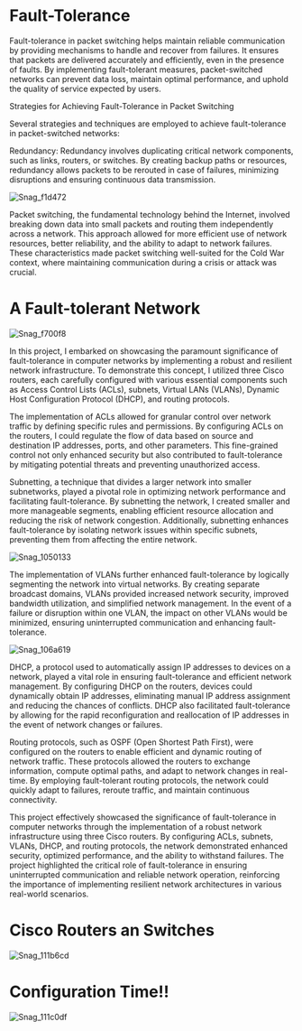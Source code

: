 # Fault-Tolerance

Fault-tolerance in packet switching helps maintain reliable communication by providing mechanisms to handle and recover from failures. It ensures that packets are delivered accurately and efficiently, even in the presence of faults. By implementing fault-tolerant measures, packet-switched networks can prevent data loss, maintain optimal performance, and uphold the quality of service expected by users.

Strategies for Achieving Fault-Tolerance in Packet Switching

Several strategies and techniques are employed to achieve fault-tolerance in packet-switched networks:

Redundancy: Redundancy involves duplicating critical network components, such as links, routers, or switches. By creating backup paths or resources, redundancy allows packets to be rerouted in case of failures, minimizing disruptions and ensuring continuous data transmission.

![Snag_f1d472](https://github.com/HPastoral/Fault-Tolerance/assets/135756003/334c2067-2a71-4e94-825f-6c563ff941dc)

Packet switching, the fundamental technology behind the Internet, involved breaking down data into small packets and routing them independently across a network. This approach allowed for more efficient use of network resources, better reliability, and the ability to adapt to network failures. These characteristics made packet switching well-suited for the Cold War context, where maintaining communication during a crisis or attack was crucial.

# A Fault-tolerant Network

![Snag_f700f8](https://github.com/HPastoral/Fault-Tolerance/assets/135756003/4ab0d3b0-c445-44be-8de2-0473d3f49731)

In this project, I embarked on showcasing the paramount significance of fault-tolerance in computer networks by implementing a robust and resilient network infrastructure. To demonstrate this concept, I utilized three Cisco routers, each carefully configured with various essential components such as Access Control Lists (ACLs), subnets, Virtual LANs (VLANs), Dynamic Host Configuration Protocol (DHCP), and routing protocols.

The implementation of ACLs allowed for granular control over network traffic by defining specific rules and permissions. By configuring ACLs on the routers, I could regulate the flow of data based on source and destination IP addresses, ports, and other parameters. This fine-grained control not only enhanced security but also contributed to fault-tolerance by mitigating potential threats and preventing unauthorized access.

Subnetting, a technique that divides a larger network into smaller subnetworks, played a pivotal role in optimizing network performance and facilitating fault-tolerance. By subnetting the network, I created smaller and more manageable segments, enabling efficient resource allocation and reducing the risk of network congestion. Additionally, subnetting enhances fault-tolerance by isolating network issues within specific subnets, preventing them from affecting the entire network.

![Snag_1050133](https://github.com/HPastoral/Fault-Tolerance/assets/135756003/1f55f411-cb09-43f1-a59d-abafdd7f32c2)


The implementation of VLANs further enhanced fault-tolerance by logically segmenting the network into virtual networks. By creating separate broadcast domains, VLANs provided increased network security, improved bandwidth utilization, and simplified network management. In the event of a failure or disruption within one VLAN, the impact on other VLANs would be minimized, ensuring uninterrupted communication and enhancing fault-tolerance.

![Snag_106a619](https://github.com/HPastoral/Fault-Tolerance/assets/135756003/a8ec132f-4293-4079-8c98-b7c8221b2c74)

DHCP, a protocol used to automatically assign IP addresses to devices on a network, played a vital role in ensuring fault-tolerance and efficient network management. By configuring DHCP on the routers, devices could dynamically obtain IP addresses, eliminating manual IP address assignment and reducing the chances of conflicts. DHCP also facilitated fault-tolerance by allowing for the rapid reconfiguration and reallocation of IP addresses in the event of network changes or failures.

Routing protocols, such as OSPF (Open Shortest Path First), were configured on the routers to enable efficient and dynamic routing of network traffic. These protocols allowed the routers to exchange information, compute optimal paths, and adapt to network changes in real-time. By employing fault-tolerant routing protocols, the network could quickly adapt to failures, reroute traffic, and maintain continuous connectivity.

This project effectively showcased the significance of fault-tolerance in computer networks through the implementation of a robust network infrastructure using three Cisco routers. By configuring ACLs, subnets, VLANs, DHCP, and routing protocols, the network demonstrated enhanced security, optimized performance, and the ability to withstand failures. The project highlighted the critical role of fault-tolerance in ensuring uninterrupted communication and reliable network operation, reinforcing the importance of implementing resilient network architectures in various real-world scenarios.

# Cisco Routers an Switches
![Snag_111b6cd](https://github.com/HPastoral/Fault-Tolerance/assets/135756003/cba326e7-014d-4e01-adf1-459ccf5e3e5f)

# Configuration Time!!
![Snag_111c0df](https://github.com/HPastoral/Fault-Tolerance/assets/135756003/26051e9f-4729-4576-84af-5b0d30476120)



